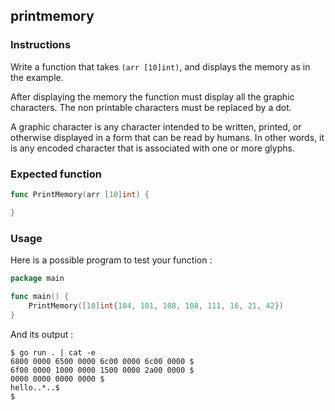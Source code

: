 ## printmemory

### Instructions

Write a function that takes `(arr [10]int)`, and displays the memory as in the example.

After displaying the memory the function must display all the graphic characters. The non printable characters must be replaced by a dot.

A graphic character is any character intended to be written, printed, or otherwise displayed in a form that can be read by humans. In other words, it is any encoded character that is associated with one or more glyphs.

### Expected function

```go
func PrintMemory(arr [10]int) {

}
```

### Usage

Here is a possible program to test your function :

```go
package main

func main() {
	PrintMemory([10]int{104, 101, 108, 108, 111, 16, 21, 42})
}
```

And its output :

```console
$ go run . | cat -e
6800 0000 6500 0000 6c00 0000 6c00 0000 $
6f00 0000 1000 0000 1500 0000 2a00 0000 $
0000 0000 0000 0000 $
hello..*..$
$
```
